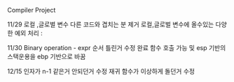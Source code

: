 Compiler Project

11/29
로컬 ,글로벌 변수 다른 코드와 겹치는 분 제거
로컬,글로벌 변수에 올수있는 다양한 예외 처리
:

11/30
Binary operation - expr 순서 틀린거 수정 완료
함수 호출 가능 및 esp 기반의 스택운용을 ebp 기반으로 바꿈

12/15
인자가 n-1 같은거 안되던거 수정
재귀 함수가 이상하게 돌던거 수정
